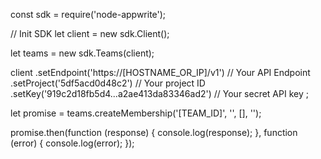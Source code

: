 const sdk = require('node-appwrite');

// Init SDK
let client = new sdk.Client();

let teams = new sdk.Teams(client);

client
    .setEndpoint('https://[HOSTNAME_OR_IP]/v1') // Your API Endpoint
    .setProject('5df5acd0d48c2') // Your project ID
    .setKey('919c2d18fb5d4...a2ae413da83346ad2') // Your secret API key
;

let promise = teams.createMembership('[TEAM_ID]', '', [], '');

promise.then(function (response) {
    console.log(response);
}, function (error) {
    console.log(error);
});